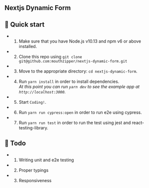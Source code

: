 ## Nextjs Dynamic Form


## :tada: Quick start

* 1.  Make sure that you have Node.js v10.13 and npm v6 or above installed.
* 2.  Clone this repo using `git clone git@github.com:mouthzipper/nextjs-dynamic-form.git`
* 3.  Move to the appropriate directory: `cd nextjs-dynamic-form`.<br />
* 4.  Run `yarn install` in order to install dependencies.<br />
    _At this point you can run `yarn dev` to see the example app at `http://localhost:3000`._
* 5.  Start `Coding!`. <br />
* 6.  Run `yarn run cypress:open` in order to run e2e using cypress.<br />
* 7.  Run `yarn run test` in order to run the test using jest and react-testing-library.<br />


## :construction: Todo
* 1. Writing unit and e2e testing
* 2. Proper typings
* 3. Responsiveness